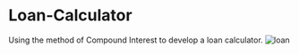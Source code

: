 # Loan-Calculator
Using the method of Compound Interest to develop a loan calculator.
![loan](https://user-images.githubusercontent.com/28431746/90307683-3ec00180-dee1-11ea-841e-cf3599957bd9.PNG)
